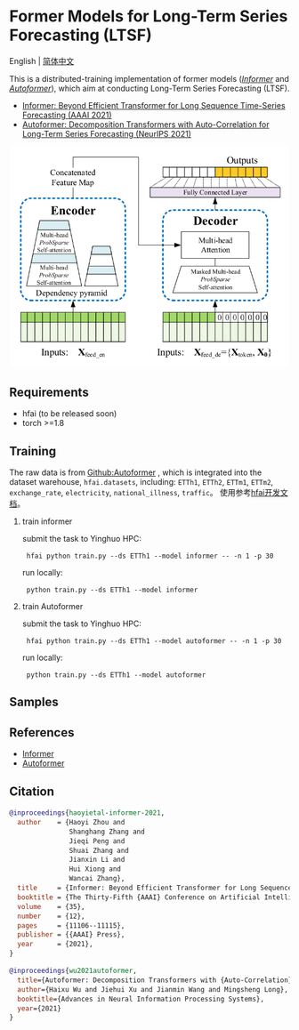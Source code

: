 # Former Models for Long-Term Series Forecasting (LTSF)

English | [简体中文](README.md)

This is a distributed-training implementation of former models ([*Informer*](https://github.com/zhouhaoyi/Informer2020) and [*Autoformer*](https://github.com/thuml/Autoformer)), 
which aim at conducting Long-Term Series Forecasting (LTSF).
+ [Informer: Beyond Efficient Transformer for Long Sequence Time-Series Forecasting (AAAI 2021)](https://ojs.aaai.org/index.php/AAAI/article/view/17325)
+ [Autoformer: Decomposition Transformers with Auto-Correlation for Long-Term Series Forecasting (NeurIPS 2021)](https://arxiv.org/abs/2106.13008)

![Informer](./img/informer.png)

## Requirements

- hfai (to be released soon)
- torch >=1.8


## Training
The raw data is from [Github:Autoformer](https://github.com/thuml/Autoformer) , which is integrated into the dataset warehouse, `hfai.datasets`, including: `ETTh1`, `ETTh2`, `ETTm1`, `ETTm2`, `exchange_rate`, `electricity`, `national_illness`, `traffic`。 使用参考[hfai开发文档](#)。

1. train informer

   submit the task to Yinghuo HPC:
   ```shell
    hfai python train.py --ds ETTh1 --model informer -- -n 1 -p 30
   ```
   run locally:
   ```shell
    python train.py --ds ETTh1 --model informer
   ```

2. train Autoformer

   submit the task to Yinghuo HPC:
   ```shell
    hfai python train.py --ds ETTh1 --model autoformer -- -n 1 -p 30
   ```
   run locally:
   ```shell
    python train.py --ds ETTh1 --model autoformer
   ```

## Samples


## References
+ [Informer](https://github.com/zhouhaoyi/Informer2020)
+ [Autoformer](https://github.com/thuml/Autoformer)


## Citation

```bibtex
@inproceedings{haoyietal-informer-2021,
  author    = {Haoyi Zhou and
               Shanghang Zhang and
               Jieqi Peng and
               Shuai Zhang and
               Jianxin Li and
               Hui Xiong and
               Wancai Zhang},
  title     = {Informer: Beyond Efficient Transformer for Long Sequence Time-Series Forecasting},
  booktitle = {The Thirty-Fifth {AAAI} Conference on Artificial Intelligence, {AAAI} 2021, Virtual Conference},
  volume    = {35},
  number    = {12},
  pages     = {11106--11115},
  publisher = {{AAAI} Press},
  year      = {2021},
}
```

```bibtex
@inproceedings{wu2021autoformer,
  title={Autoformer: Decomposition Transformers with {Auto-Correlation} for Long-Term Series Forecasting},
  author={Haixu Wu and Jiehui Xu and Jianmin Wang and Mingsheng Long},
  booktitle={Advances in Neural Information Processing Systems},
  year={2021}
}
```